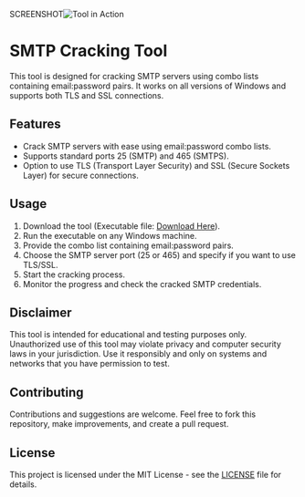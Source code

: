 <h44>SCREENSHOT</h44><img src="https://img001.prntscr.com/file/img001/_AqlrtVKRQqpu8s861c_mA.png" alt="Tool in Action">
<h1>SMTP Cracking Tool</h1>

<p>This tool is designed for cracking SMTP servers using combo lists containing email:password pairs. It works on all versions of Windows and supports both TLS and SSL connections.</p>

<h2>Features</h2>
<ul>
  <li>Crack SMTP servers with ease using email:password combo lists.</li>
  <li>Supports standard ports 25 (SMTP) and 465 (SMTPS).</li>
  <li>Option to use TLS (Transport Layer Security) and SSL (Secure Sockets Layer) for secure connections.</li>
</ul>

<h2>Usage</h2>
<ol>
  <li>Download the tool (Executable file: <a href="https://mega.nz/file/eApzAJ7Y#e358w6g7-vSyNAM15hOPnlHTWz9LK2ruwWqM1OuAXzs">Download Here</a>).</li>
  <li>Run the executable on any Windows machine.</li>
  <li>Provide the combo list containing email:password pairs.</li>
  <li>Choose the SMTP server port (25 or 465) and specify if you want to use TLS/SSL.</li>
  <li>Start the cracking process.</li>
  <li>Monitor the progress and check the cracked SMTP credentials.</li>
</ol>

<h2>Disclaimer</h2>
<p>This tool is intended for educational and testing purposes only. Unauthorized use of this tool may violate privacy and computer security laws in your jurisdiction. Use it responsibly and only on systems and networks that you have permission to test.</p>

<h2>Contributing</h2>
<p>Contributions and suggestions are welcome. Feel free to fork this repository, make improvements, and create a pull request.</p>

<h2>License</h2>
<p>This project is licensed under the MIT License - see the <a href="LICENSE">LICENSE</a> file for details.</p>
